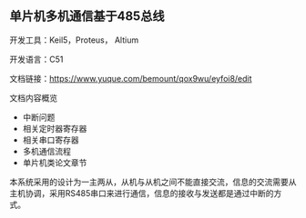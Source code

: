 ## 单片机多机通信基于485总线

开发工具：Keil5，Proteus， Altium

开发语言：C51

文档链接：https://www.yuque.com/bemount/qox9wu/eyfoi8/edit

文档内容概览
- 中断问题
- 相关定时器寄存器
- 相关串口寄存器
- 多机通信流程
- 单片机类论文章节

本系统采用的设计为一主两从，从机与从机之间不能直接交流，信息的交流需要从主机协调，采用RS485串口来进行通信，信息的接收与发送都是通过中断的方式。



